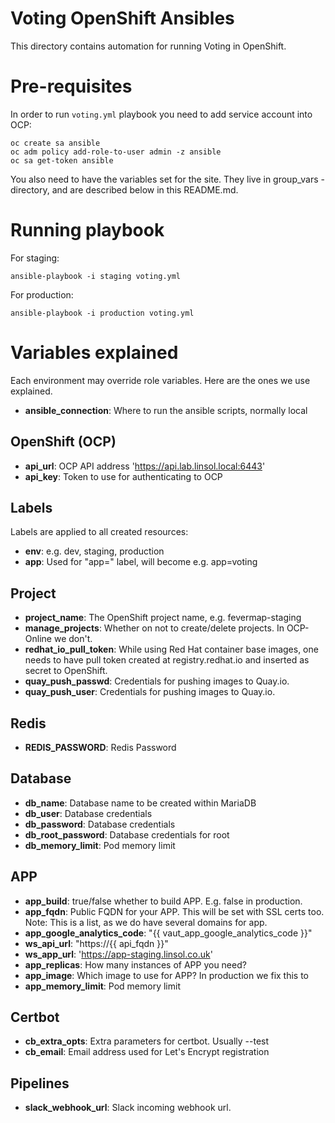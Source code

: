 # Voting OpenShift Ansibles

This directory contains automation for running Voting in OpenShift.

# Pre-requisites

In order to run ```voting.yml``` playbook you need to add service account
into OCP:

```
oc create sa ansible
oc adm policy add-role-to-user admin -z ansible
oc sa get-token ansible
```

You also need to have the variables set for the site. They live in group_vars
-directory, and are described below in this README.md.

# Running playbook

For staging:

```
ansible-playbook -i staging voting.yml
```

For production:

```
ansible-playbook -i production voting.yml
```

# Variables explained

Each environment may override role variables. Here are the ones we use
explained.


* **ansible_connection**: Where to run the ansible scripts, normally local

## OpenShift (OCP)

* **api_url**: OCP API address 'https://api.lab.linsol.local:6443'
* **api_key**: Token to use for authenticating to OCP


## Labels

Labels are applied to all created resources:

* **env**: e.g. dev, staging, production
* **app**: Used for "app=" label, will become e.g. app=voting

## Project

* **project_name**: The OpenShift project name, e.g. fevermap-staging
* **manage_projects**: Whether on not to create/delete projects. In OCP-Online
  we don't.
* **redhat_io_pull_token**: While using Red Hat container base images, one
  needs to have pull token created at registry.redhat.io and inserted as secret
  to OpenShift.
* **quay_push_passwd**: Credentials for pushing images to Quay.io.
* **quay_push_user**: Credentials for pushing images to Quay.io.

## Redis

* **REDIS_PASSWORD**: Redis Password

## Database

* **db_name**: Database name to be created within MariaDB
* **db_user**: Database credentials
* **db_password**: Database credentials
* **db_root_password**: Database credentials for root
* **db_memory_limit**: Pod memory limit

## APP

* **app_build**: true/false whether to build APP. E.g. false in production.
* **app_fqdn**: Public FQDN for your APP. This will be set with SSL certs too.
  Note: This is a list, as we do have several domains for app.
* **app_google_analytics_code**: "{{ vaut_app_google_analytics_code }}"
* **ws_api_url**: "https://{{ api_fqdn }}"
* **ws_app_url**: 'https://app-staging.linsol.co.uk'
* **app_replicas**: How many instances of APP you need?
* **app_image**: Which image to use for APP? In production we fix this to
* **app_memory_limit**: Pod memory limit


## Certbot

* **cb_extra_opts**: Extra parameters for certbot. Usually --test
* **cb_email**: Email address used for Let's Encrypt registration

## Pipelines
* **slack_webhook_url**: Slack incoming webhook url.
